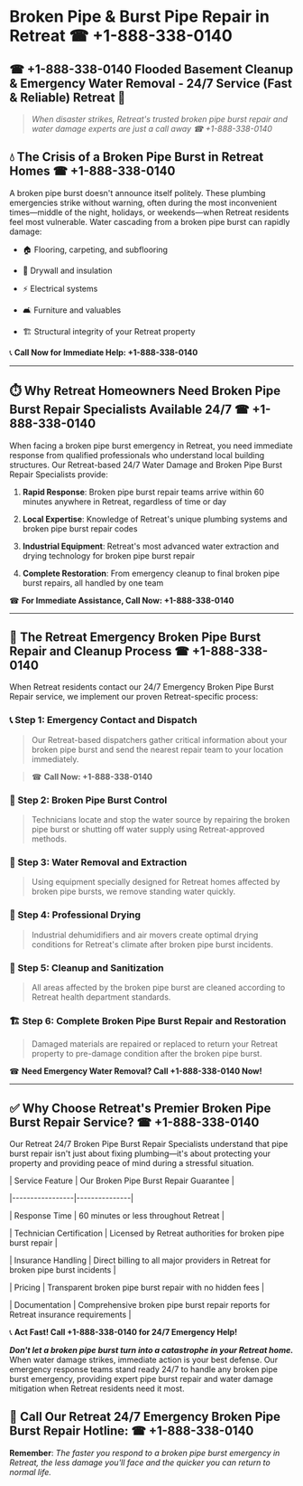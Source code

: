 # Broken Pipe & Burst Pipe Repair in Retreat ☎ +1-888-338-0140  
## ☎ +1-888-338-0140 Flooded Basement Cleanup & Emergency Water Removal - 24/7 Service (Fast & Reliable) Retreat 🚨  

> *When disaster strikes, Retreat's trusted broken pipe burst repair and water damage experts are just a call away ☎ +1-888-338-0140*  

## 💧 The Crisis of a Broken Pipe Burst in Retreat Homes ☎ +1-888-338-0140  

A broken pipe burst doesn't announce itself politely. These plumbing emergencies strike without warning, often during the most inconvenient times—middle of the night, holidays, or weekends—when Retreat residents feel most vulnerable. Water cascading from a broken pipe burst can rapidly damage:  

* 🏠 Flooring, carpeting, and subflooring  
* 🧱 Drywall and insulation  
* ⚡ Electrical systems  
* 🛋️ Furniture and valuables  
* 🏗️ Structural integrity of your Retreat property  

📞 **Call Now for Immediate Help: +1-888-338-0140**  

---  

## ⏱️ Why Retreat Homeowners Need Broken Pipe Burst Repair Specialists Available 24/7 ☎ +1-888-338-0140  

When facing a broken pipe burst emergency in Retreat, you need immediate response from qualified professionals who understand local building structures. Our Retreat-based 24/7 Water Damage and Broken Pipe Burst Repair Specialists provide:  

1. **Rapid Response**: Broken pipe burst repair teams arrive within 60 minutes anywhere in Retreat, regardless of time or day  
2. **Local Expertise**: Knowledge of Retreat's unique plumbing systems and broken pipe burst repair codes  
3. **Industrial Equipment**: Retreat's most advanced water extraction and drying technology for broken pipe burst repair  
4. **Complete Restoration**: From emergency cleanup to final broken pipe burst repairs, all handled by one team  

☎ **For Immediate Assistance, Call Now: +1-888-338-0140**  

---  

## 🔧 The Retreat Emergency Broken Pipe Burst Repair and Cleanup Process ☎ +1-888-338-0140  

When Retreat residents contact our 24/7 Emergency Broken Pipe Burst Repair service, we implement our proven Retreat-specific process:  

### 📞 Step 1: Emergency Contact and Dispatch  
> Our Retreat-based dispatchers gather critical information about your broken pipe burst and send the nearest repair team to your location immediately.  
> ☎ **Call Now: +1-888-338-0140**  

### 🚿 Step 2: Broken Pipe Burst Control  
> Technicians locate and stop the water source by repairing the broken pipe burst or shutting off water supply using Retreat-approved methods.  

### 🌊 Step 3: Water Removal and Extraction  
> Using equipment specially designed for Retreat homes affected by broken pipe bursts, we remove standing water quickly.  

### 💨 Step 4: Professional Drying  
> Industrial dehumidifiers and air movers create optimal drying conditions for Retreat's climate after broken pipe burst incidents.  

### 🧼 Step 5: Cleanup and Sanitization  
> All areas affected by the broken pipe burst are cleaned according to Retreat health department standards.  

### 🏗️ Step 6: Complete Broken Pipe Burst Repair and Restoration  
> Damaged materials are repaired or replaced to return your Retreat property to pre-damage condition after the broken pipe burst.  

☎ **Need Emergency Water Removal? Call +1-888-338-0140 Now!**  

---  

## ✅ Why Choose Retreat's Premier Broken Pipe Burst Repair Service? ☎ +1-888-338-0140  

Our Retreat 24/7 Broken Pipe Burst Repair Specialists understand that pipe burst repair isn't just about fixing plumbing—it's about protecting your property and providing peace of mind during a stressful situation.  

| Service Feature | Our Broken Pipe Burst Repair Guarantee |  
|-----------------|---------------|  
| Response Time | 60 minutes or less throughout Retreat |  
| Technician Certification | Licensed by Retreat authorities for broken pipe burst repair |  
| Insurance Handling | Direct billing to all major providers in Retreat for broken pipe burst incidents |  
| Pricing | Transparent broken pipe burst repair with no hidden fees |  
| Documentation | Comprehensive broken pipe burst repair reports for Retreat insurance requirements |  

📞 **Act Fast! Call +1-888-338-0140 for 24/7 Emergency Help!**  

***Don't let a broken pipe burst turn into a catastrophe in your Retreat home.*** When water damage strikes, immediate action is your best defense. Our emergency response teams stand ready 24/7 to handle any broken pipe burst emergency, providing expert pipe burst repair and water damage mitigation when Retreat residents need it most.  

## 📱 Call Our Retreat 24/7 Emergency Broken Pipe Burst Repair Hotline: ☎ +1-888-338-0140  

**Remember**: *The faster you respond to a broken pipe burst emergency in Retreat, the less damage you'll face and the quicker you can return to normal life.*